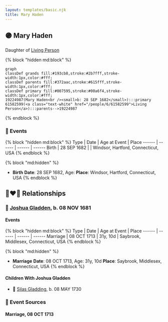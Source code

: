 ```yaml
---
layout: templates/basic.njk
title: Mary Haden
---
```

## 🟣 Mary Haden

Daughter of [Living Person](/people/6/61582599)

{% block "hidden md:block" %}
```mermaid
graph
classDef grands fill:#193cb8,stroke:#2b7fff,stroke-width:1px,color:#fff;
classDef parents fill:#372aac,stroke:#615fff,stroke-width:1px,color:#fff;
classDef primary fill:#007595,stroke:#00a6f4,stroke-width:1px,color:#fff;
19224987(Mary Haden<br /><small>b: 28 SEP 1682</small>):::primary
61582599(<a class="text-white" href="/people/6/61582599">Living Person</a>):::parents-->19224987
```
{% endblock %}

### 📆 Events

{% block "hidden md:block" %}
Type | Date | Age at Event | Place
------ | ------ | ------ | ------
Birth | 28 SEP 1682 |  | Windsor, Hartford, Connecticut, USA
{% endblock %}

{% block "md:hidden" %}
- **Birth**
**Date**: 28 SEP 1682, Age:
**Place**: Windsor, Hartford, Connecticut, USA
{% endblock %}

## 👩‍❤️‍👨 Relationships

### 🔵 [Joshua Gladden](/people/9/97378440), b. 08 NOV 1681

#### Events

{% block "hidden md:block" %}
Type | Date | Age at Event | Place
------ | ------ | ------ | ------
Marriage | 08 OCT 1713 | 31y, 10d | Saybrook, Middlesex, Connecticut, USA
{% endblock %}

{% block "md:hidden" %}
- **Marriage**
**Date**: 08 OCT 1713, Age: 31y, 10d
**Place**: Saybrook, Middlesex, Connecticut, USA
{% endblock %}

#### Children With Joshua Gladden
* 🔵 [Silas Gladding](/people/5/55129348), b. 08 MAY 1730
### 📰 Event Sources

#### <a id="event-family-0-event-0"></a> Marriage, 08 OCT 1713